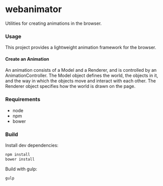 # webanimator
Utilities for creating animations in the browser.

### Usage
This project provides a lightweight animation framework for the browser.

#### Create an Animation

An animation consists of a Model and a Renderer, and is controlled by an
AnimationController. The Model object defines the world, the objects in it, 
and the way in which the objects move and interact with each other. The 
Renderer object specifies how the world is drawn on the page.

### Requirements
  * node
  * npm
  * bower

### Build
Install dev dependencies:
```sh
npm install
bower install
```

Build with gulp:
```sh
gulp
```
